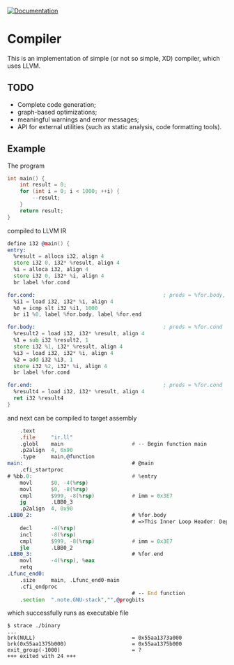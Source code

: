 [![Documentation](https://img.shields.io/badge/docs-doxygen-blue.svg)](https://epoll-reactor.github.io/weak_compiler/index.html)

# Compiler

This is an implementation of simple (or not so simple, XD) compiler,
which uses LLVM.

## TODO
* Complete code generation;
* graph-based optimizations;
* meaningful warnings and error messages;
* API for external utilities (such as static analysis, code formatting tools).

## Example

The program
```c
int main() {
    int result = 0;
    for (int i = 0; i < 1000; ++i) {
        --result;
    }
    return result;
}
```
compiled to LLVM IR
```asm
define i32 @main() {
entry:
  %result = alloca i32, align 4
  store i32 0, i32* %result, align 4
  %i = alloca i32, align 4
  store i32 0, i32* %i, align 4
  br label %for.cond

for.cond:                                         ; preds = %for.body, %entry
  %i1 = load i32, i32* %i, align 4
  %0 = icmp slt i32 %i1, 1000
  br i1 %0, label %for.body, label %for.end

for.body:                                         ; preds = %for.cond
  %result2 = load i32, i32* %result, align 4
  %1 = sub i32 %result2, 1
  store i32 %1, i32* %result, align 4
  %i3 = load i32, i32* %i, align 4
  %2 = add i32 %i3, 1
  store i32 %2, i32* %i, align 4
  br label %for.cond

for.end:                                          ; preds = %for.cond
  %result4 = load i32, i32* %result, align 4
  ret i32 %result4
}
```
and next can be compiled to target assembly
```asm
    .text
    .file     "ir.ll"
    .globl    main                      # -- Begin function main
    .p2align  4, 0x90
    .type     main,@function
main:                                   # @main
    .cfi_startproc
# %bb.0:                                # %entry
    movl      $0, -4(%rsp)
    movl      $0, -8(%rsp)
    cmpl      $999, -8(%rsp)            # imm = 0x3E7
    jg        .LBB0_3
    .p2align  4, 0x90
.LBB0_2:                                # %for.body
                                        # =>This Inner Loop Header: Depth=1
    decl      -4(%rsp)
    incl      -8(%rsp)
    cmpl      $999, -8(%rsp)            # imm = 0x3E7
    jle       .LBB0_2
.LBB0_3:                                # %for.end
    movl      -4(%rsp), %eax
    retq
.Lfunc_end0:
    .size     main, .Lfunc_end0-main
    .cfi_endproc
                                        # -- End function
    .section  ".note.GNU-stack","",@progbits
```
which successfully runs as executable file
```
$ strace ./binary
...
brk(NULL)                               = 0x55aa1373a000
brk(0x55aa1375b000)                     = 0x55aa1375b000
exit_group(-1000)                       = ?
+++ exited with 24 +++
```